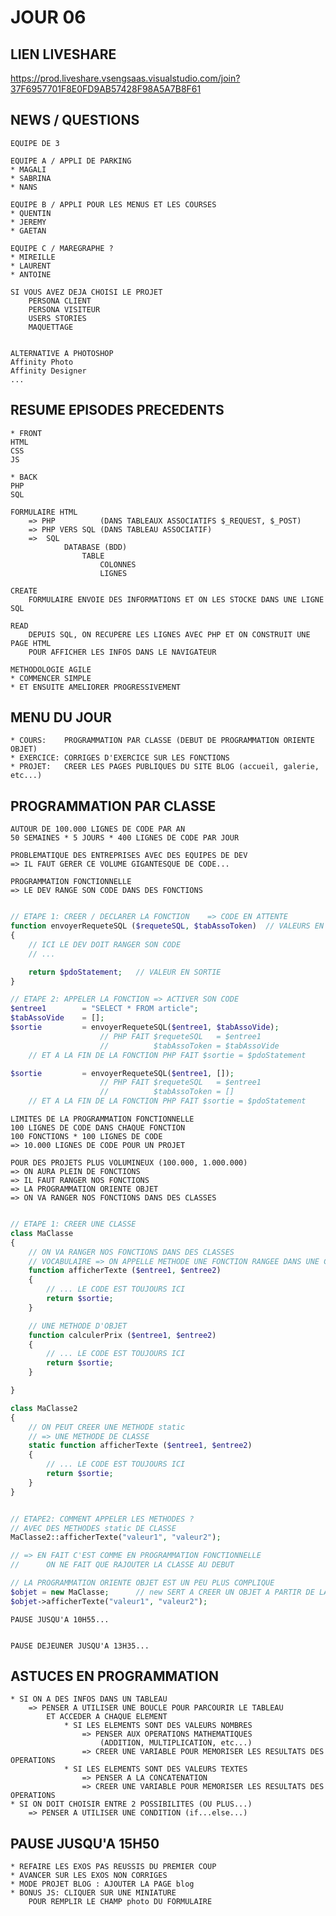 # JOUR 06

## LIEN LIVESHARE

https://prod.liveshare.vsengsaas.visualstudio.com/join?37F6957701F8E0FD9AB57428F98A5A7B8F61


## NEWS / QUESTIONS

    EQUIPE DE 3

    EQUIPE A / APPLI DE PARKING
    * MAGALI
    * SABRINA
    * NANS

    EQUIPE B / APPLI POUR LES MENUS ET LES COURSES
    * QUENTIN
    * JEREMY
    * GAETAN

    EQUIPE C / MAREGRAPHE ?
    * MIREILLE
    * LAURENT
    * ANTOINE

    SI VOUS AVEZ DEJA CHOISI LE PROJET
        PERSONA CLIENT
        PERSONA VISITEUR
        USERS STORIES
        MAQUETTAGE


    ALTERNATIVE A PHOTOSHOP
    Affinity Photo
    Affinity Designer
    ...

## RESUME EPISODES PRECEDENTS

    * FRONT
    HTML
    CSS
    JS

    * BACK
    PHP
    SQL

    FORMULAIRE HTML
        => PHP          (DANS TABLEAUX ASSOCIATIFS $_REQUEST, $_POST)
        => PHP VERS SQL (DANS TABLEAU ASSOCIATIF)
        =>  SQL
                DATABASE (BDD)
                    TABLE
                        COLONNES
                        LIGNES

    CREATE
        FORMULAIRE ENVOIE DES INFORMATIONS ET ON LES STOCKE DANS UNE LIGNE SQL

    READ
        DEPUIS SQL, ON RECUPERE LES LIGNES AVEC PHP ET ON CONSTRUIT UNE PAGE HTML 
        POUR AFFICHER LES INFOS DANS LE NAVIGATEUR

    METHODOLOGIE AGILE
    * COMMENCER SIMPLE 
    * ET ENSUITE AMELIORER PROGRESSIVEMENT

## MENU DU JOUR

    * COURS:    PROGRAMMATION PAR CLASSE (DEBUT DE PROGRAMMATION ORIENTE OBJET)
    * EXERCICE: CORRIGES D'EXERCICE SUR LES FONCTIONS
    * PROJET:   CREER LES PAGES PUBLIQUES DU SITE BLOG (accueil, galerie, etc...)

## PROGRAMMATION PAR CLASSE

    AUTOUR DE 100.000 LIGNES DE CODE PAR AN
    50 SEMAINES * 5 JOURS * 400 LIGNES DE CODE PAR JOUR

    PROBLEMATIQUE DES ENTREPRISES AVEC DES EQUIPES DE DEV
    => IL FAUT GERER CE VOLUME GIGANTESQUE DE CODE...

    PROGRAMMATION FONCTIONNELLE
    => LE DEV RANGE SON CODE DANS DES FONCTIONS

```php

// ETAPE 1: CREER / DECLARER LA FONCTION    => CODE EN ATTENTE
function envoyerRequeteSQL ($requeteSQL, $tabAssoToken)  // VALEURS EN ENTREES
{
    // ICI LE DEV DOIT RANGER SON CODE
    // ...

    return $pdoStatement;   // VALEUR EN SORTIE
}

// ETAPE 2: APPELER LA FONCTION => ACTIVER SON CODE
$entree1        = "SELECT * FROM article";
$tabAssoVide    = [];
$sortie         = envoyerRequeteSQL($entree1, $tabAssoVide);   
                    // PHP FAIT $requeteSQL   = $entree1
                    //          $tabAssoToken = $tabAssoVide
    // ET A LA FIN DE LA FONCTION PHP FAIT $sortie = $pdoStatement

$sortie         = envoyerRequeteSQL($entree1, []);   
                    // PHP FAIT $requeteSQL   = $entree1
                    //          $tabAssoToken = []
    // ET A LA FIN DE LA FONCTION PHP FAIT $sortie = $pdoStatement

```

    LIMITES DE LA PROGRAMMATION FONCTIONNELLE
    100 LIGNES DE CODE DANS CHAQUE FONCTION
    100 FONCTIONS * 100 LIGNES DE CODE 
    => 10.000 LIGNES DE CODE POUR UN PROJET

    POUR DES PROJETS PLUS VOLUMINEUX (100.000, 1.000.000)
    => ON AURA PLEIN DE FONCTIONS
    => IL FAUT RANGER NOS FONCTIONS
    => LA PROGRAMMATION ORIENTE OBJET
    => ON VA RANGER NOS FONCTIONS DANS DES CLASSES

```php

// ETAPE 1: CREER UNE CLASSE
class MaClasse
{
    // ON VA RANGER NOS FONCTIONS DANS DES CLASSES
    // VOCABULAIRE => ON APPELLE METHODE UNE FONCTION RANGEE DANS UNE CLASSE
    function afficherTexte ($entree1, $entree2)
    {
        // ... LE CODE EST TOUJOURS ICI
        return $sortie;
    }    

    // UNE METHODE D'OBJET
    function calculerPrix ($entree1, $entree2)
    {
        // ... LE CODE EST TOUJOURS ICI
        return $sortie;
    }    

}

class MaClasse2
{
    // ON PEUT CREER UNE METHODE static
    // => UNE METHODE DE CLASSE
    static function afficherTexte ($entree1, $entree2)
    {
        // ... LE CODE EST TOUJOURS ICI
        return $sortie;
    }    
}


// ETAPE2: COMMENT APPELER LES METHODES ?
// AVEC DES METHODES static DE CLASSE
MaClasse2::afficherTexte("valeur1", "valeur2");

// => EN FAIT C'EST COMME EN PROGRAMMATION FONCTIONNELLE
//      ON NE FAIT QUE RAJOUTER LA CLASSE AU DEBUT

// LA PROGRAMMATION ORIENTE OBJET EST UN PEU PLUS COMPLIQUE
$objet = new MaClasse;      // new SERT A CREER UN OBJET A PARTIR DE LA CLASSE
$objet->afficherTexte("valeur1", "valeur2");

```


    PAUSE JUSQU'A 10H55...


    PAUSE DEJEUNER JUSQU'A 13H35...


## ASTUCES EN PROGRAMMATION

    * SI ON A DES INFOS DANS UN TABLEAU
        => PENSER A UTILISER UNE BOUCLE POUR PARCOURIR LE TABLEAU 
            ET ACCEDER A CHAQUE ELEMENT
                * SI LES ELEMENTS SONT DES VALEURS NOMBRES
                    => PENSER AUX OPERATIONS MATHEMATIQUES 
                        (ADDITION, MULTIPLICATION, etc...)
                    => CREER UNE VARIABLE POUR MEMORISER LES RESULTATS DES OPERATIONS
                * SI LES ELEMENTS SONT DES VALEURS TEXTES
                    => PENSER A LA CONCATENATION
                    => CREER UNE VARIABLE POUR MEMORISER LES RESULTATS DES OPERATIONS
    * SI ON DOIT CHOISIR ENTRE 2 POSSIBILITES (OU PLUS...)
        => PENSER A UTILISER UNE CONDITION (if...else...)

## PAUSE JUSQU'A 15H50

    * REFAIRE LES EXOS PAS REUSSIS DU PREMIER COUP
    * AVANCER SUR LES EXOS NON CORRIGES
    * MODE PROJET BLOG : AJOUTER LA PAGE blog
    * BONUS JS: CLIQUER SUR UNE MINIATURE 
        POUR REMPLIR LE CHAMP photo DU FORMULAIRE



